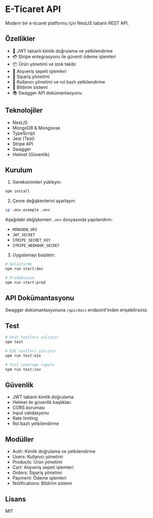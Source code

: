 # E-Ticaret API

Modern bir e-ticaret platformu için NestJS tabanlı REST API.

## Özellikler

- 🔐 JWT tabanlı kimlik doğrulama ve yetkilendirme
- 💳 Stripe entegrasyonu ile güvenli ödeme işlemleri
- 📦 Ürün yönetimi ve stok takibi
- 🛒 Alışveriş sepeti işlemleri
- 📝 Sipariş yönetimi
- 👥 Kullanıcı yönetimi ve rol bazlı yetkilendirme
- 📨 Bildirim sistemi
- 📚 Swagger API dokümantasyonu

## Teknolojiler

- NestJS
- MongoDB & Mongoose
- TypeScript
- Jest (Test)
- Stripe API
- Swagger
- Helmet (Güvenlik)

## Kurulum

1. Gereksinimleri yükleyin:
```bash
npm install
```

2. Çevre değişkenlerini ayarlayın:
```bash
cp .env.example .env
```

Aşağıdaki değişkenleri `.env` dosyasında yapılandırın:
- `MONGODB_URI`
- `JWT_SECRET`
- `STRIPE_SECRET_KEY`
- `STRIPE_WEBHOOK_SECRET`

3. Uygulamayı başlatın:
```bash
# Geliştirme
npm run start:dev

# Prodüksiyon
npm run start:prod
```

## API Dokümantasyonu

Swagger dokümantasyonuna `/api/docs` endpoint'inden erişebilirsiniz.

## Test

```bash
# Unit testleri çalıştır
npm test

# E2E testleri çalıştır
npm run test:e2e

# Test coverage raporu
npm run test:cov
```

## Güvenlik

- JWT tabanlı kimlik doğrulama
- Helmet ile güvenlik başlıkları
- CORS koruması
- Input validasyonu
- Rate limiting
- Rol bazlı yetkilendirme

## Modüller

- Auth: Kimlik doğrulama ve yetkilendirme
- Users: Kullanıcı yönetimi
- Products: Ürün yönetimi
- Cart: Alışveriş sepeti işlemleri
- Orders: Sipariş yönetimi
- Payment: Ödeme işlemleri
- Notifications: Bildirim sistemi

## Lisans

MIT 